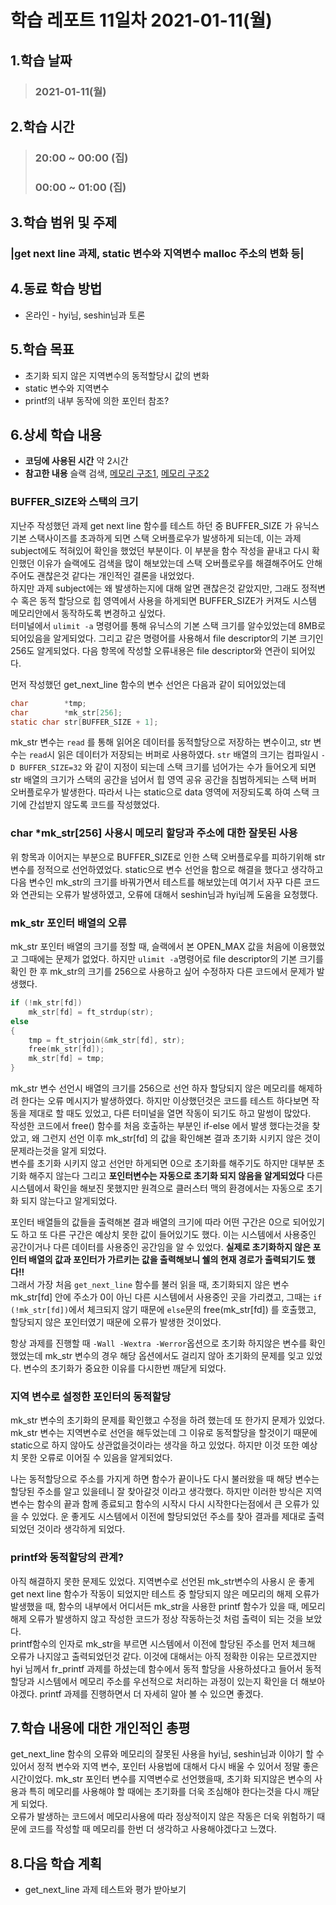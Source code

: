 # 학습 레포트 11일차 2021-01-11(월)
## 1.학습 날짜
> ### 2021-01-11(월)
## 2.학습 시간
> ### 20:00 ~ 00:00 (집)
> ### 00:00 ~ 01:00 (집)
## 3.학습 범위 및 주제
### |get next line 과제, static 변수와 지역변수 malloc 주소의 변화 등|
## 4.동료 학습 방법
- 온라인 - hyi님, seshin님과 토론
## 5.학습 목표
- 초기화 되지 않은 지역변수의 동적할당시 값의 변화
- static 변수와 지역변수
- printf의 내부 동작에 의한 포인터 참조?
## 6.상세 학습 내용
- **코딩에 사용된 시간** 약 2시간
- **참고한 내용** 슬랙 검색, [메모리 구조1](https://ggodong.tistory.com/38), [메모리 구조2](https://m.blog.naver.com/PostView.nhn?blogId=ahalinux&logNo=220768423009&proxyReferer=https:%2F%2Fwww.google.co.jp%2F)

### BUFFER_SIZE와 스택의 크기
지난주 작성했던 과제 get next line 함수를 테스트 하던 중 BUFFER_SIZE 가 유닉스 기본 스택사이즈를 초과하게 되면 스택 오버플로우가 발생하게 되는데, 이는 과제 subject에도 적혀있어 확인을 했었던 부분이다. 이 부분을 함수 작성을 끝내고 다시 확인했던 이유가 슬랙에도 검색을 많이 해보았는데 스택 오버플로우를 해결해주어도 안해주어도 괜찮은것 같다는 개인적인 결론을 내었었다.\
하지만 과제 subject에는 왜 발생하는지에 대해 알면 괜찮은것 같았지만, 그래도 정적변수 혹은 동적 할당으로 힙 영역에서 사용을 하게되면 BUFFER_SIZE가 커져도 시스템 메모리안에서 동작하도록 변경하고 싶었다.\
터미널에서 `ulimit -a` 명령어를 통해 유닉스의 기본 스택 크기를 알수있었는데 8MB로 되어있음을 알게되었다. 그리고 같은 명령어를 사용해서 file descriptor의 기본 크기인 256도 알게되었다. 다음 항목에 작성할 오류내용은 file descriptor와 연관이 되어있다.

먼저 작성했던 get_next_line 함수의 변수 선언은 다음과 같이 되어있었는데
```c
char        *tmp;
char        *mk_str[256];
static char str[BUFFER_SIZE + 1];
```
mk_str 변수는 `read` 를 통해 읽어온 데이터를 동적할당으로 저장하는 변수이고, str 변수는 `read`시 읽은 데이터가 저장되는 버퍼로 사용하였다.
`str` 배열의 크기는 컴파일시 `-D BUFFER_SIZE=32` 와 같이 지정이 되는데 스택 크기를 넘어가는 수가 들어오게 되면 str 배열의 크기가 스택의 공간을 넘어서 힙 영역 공유 공간을 침범하게되는 스택 버퍼 오버플로우가 발생한다. 따라서 나는 static으로 data 영역에 저장되도록 하여 스택 크기에 간섭받지 않도록 코드를 작성했었다.

### char \*mk_str[256] 사용시 메모리 할당과 주소에 대한 잘못된 사용
위 항목과 이어지는 부분으로 BUFFER_SIZE로 인한 스택 오버플로우를 피하기위해 str 변수를 정적으로 선언하였었다. static으로 변수 선언을 함으로 해결을 했다고 생각하고 다음 변수인 mk_str의 크기를 바꿔가면서 테스트를 해보았는데 여기서 자꾸 다른 코드와 연관되는 오류가 발생하였고, 오류에 대해서 seshin님과 hyi님께 도움을 요청했다.

### mk_str 포인터 배열의 오류
mk_str 포인터 배열의 크기를 정할 때, 슬랙에서 본 OPEN_MAX 값을 처음에 이용했었고 그때에는 문제가 없었다. 하지만 `ulimit -a`명령어로 file descriptor의 기본 크기를 확인 한 후 mk_str의 크기를 256으로 사용하고 싶어 수정하자 다른 코드에서 문제가 발생했다.
```c
if (!mk_str[fd])
    mk_str[fd] = ft_strdup(str);
else
{
    tmp = ft_strjoin(&mk_str[fd], str);
    free(mk_str[fd]);
    mk_str[fd] = tmp;
}
```
mk_str 변수 선언시 배열의 크기를 256으로 선언 하자 할당되지 않은 메모리를 해제하려 한다는 오류 메시지가 발생하였다. 하지만 이상했던것은 코드를 테스트 하다보면 작동을 제대로 할 때도 있었고, 다른 터미널을 열면 작동이 되기도 하고 말썽이 많았다.\
작성한 코드에서 free() 함수를 처음 호출하는 부분인 if-else 에서 발생 했다는것을 찾았고, 왜 그런지 선언 이후 mk_str[fd] 의 값을 확인해본 결과 초기화 시키지 않은 것이 문제라는것을 알게 되었다.\
변수를 초기화 시키지 않고 선언만 하게되면 0으로 초기화를 해주기도 하지만 대부분 초기화 해주지 않는다 그리고 **포인터변수는 자동으로 초기화 되지 않음을 알게되었다** 다른 시스템에서 확인을 해보진 못했지만 원격으로 클러스터 맥의 환경에서는 자동으로 초기화 되지 않는다고 알게되었다.

포인터 배열들의 값들을 출력해본 결과 배열의 크기에 따라 어떤 구간은 0으로 되어있기도 하고 또 다른 구간은 예상치 못한 값이 들어있기도 했다. 이는 시스템에서 사용중인 공간이거나 다른 데이터를 사용중인 공간임을 알 수 있었다. **실제로 초기화하지 않은 포인터 배열의 값과 포인터가 가르키는 값을 출력해보니 쉘의 현재 경로가 출력되기도 했다!!**\
그래서 가장 처음 `get_next_line` 함수를 불러 읽을 때, 초기화되지 않은 변수 mk_str[fd] 안에 주소가 0이 아닌 다른 시스템에서 사용중인 곳을 가리켰고, 그때는 `if (!mk_str[fd])`에서 체크되지 않기 때문에 `else`문의 free(mk_str[fd]) 를 호출했고,  할당되지 않은 포인터였기 때문에 오류가 발생한 것이었다.

항상 과제를 진행할 때 `-Wall -Wextra -Werror`옵션으로 초기화 하지않은 변수를 확인 했었는데 mk_str 변수의 경우 해당 옵션에서도 걸리지 않아 초기화의 문제를 잊고 있었다. 변수의 초기화가 중요한 이유를 다시한번 깨닫게 되었다.

### 지역 변수로 설정한 포인터의 동적할당
mk_str 변수의 초기화의 문제를 확인했고 수정을 하려 했는데 또 한가지 문제가 있었다. mk_str 변수는 지역변수로 선언을 해두었는데 그 이유로 동적할당을 할것이기 때문에 static으로 하지 않아도 상관없을것이라는 생각을 하고 있었다. 하지만 이것 또한 예상치 못한 오류로 이어질 수 있음을 알게되었다.

나는 동적할당으로 주소를 가지게 하면 함수가 끝이나도 다시 불러왔을 때 해당 변수는 할당된 주소를 알고 있을테니 잘 찾아갈것 이라고 생각했다. 하지만 이러한 방식은 지역변수는 함수의 끝과 함께 종료되고 함수의 시작시 다시 시작한다는점에서 큰 오류가 있을 수 있었다. 운 좋게도 시스템에서 이전에 할당되었던 주소를 찾아 결과를 제대로 출력 되었던 것이라 생각하게 되었다.

### printf와 동적할당의 관계?
아직 해결하지 못한 문제도 있었다. 지역변수로 선언된 mk_str변수의 사용시 운 좋게 get next line 함수가 작동이 되었지만 테스트 중 할당되지 않은 메모리의 해제 오류가 발생했을 때, 함수의 내부에서 어디서든 mk_str을 사용한 printf 함수가 있을 때, 메모리 해제 오류가 발생하지 않고 작성한 코드가 정상 작동하는것 처럼 출력이 되는 것을 보았다.\
printf함수의 인자로 mk_str을 부르면 시스템에서 이전에 할당된 주소를 먼저 체크해 오류가 나지않고 출력되었던것 같다. 이것에 대해서는 아직 정확한 이유는 모르겠지만 hyi 님께서 fr_printf 과제를 하셨는데 함수에서 동적 할당을 사용하셨다고 들어서 동적할당과 시스템에서 메모리 주소를 우선적으로 처리하는 과정이 있는지 확인을 더 해보아야겠다. printf 과제를 진행하면서 더 자세히 알아 볼 수 있으면 좋겠다.

## 7.학습 내용에 대한 개인적인 총평
get_next_line 함수의 오류와 메모리의 잘못된 사용을 hyi님, seshin님과 이야기 할 수 있어서 정적 변수와 지역 변수, 포인터 사용법에 대해서 다시 배울 수 있어서 정말 좋은 시간이었다. mk_str 포인터 변수를 지역변수로 선언했을때, 초기화 되지않은 변수의 사용과 특히 메모리를 사용해야 할 때에는 초기화를 더욱 조심해야 한다는것을 다시 깨닫게 되었다.\
오류가 발생하는 코드에서 메모리사용에 따라 정상적이지 않은 작동은 더욱 위험하기 때문에 코드를 작성할 때 메모리를 한번 더 생각하고 사용해야겠다고 느꼈다.

## 8.다음 학습 계획
- get_next_line 과제 테스트와 평가 받아보기